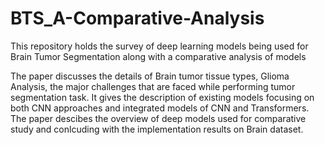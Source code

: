 # BTS_A-Comparative-Analysis
This repository holds the survey of deep learning models being used for Brain Tumor Segmentation along with a comparative analysis of models

The paper discusses the details of Brain tumor tissue types, Glioma Analysis, the major challenges that are faced while performing tumor segmentation task. It gives the description of existing models focusing on both CNN approaches and integrated models of CNN and Transformers. The paper descibes the overview of deep models used for comparative study and conlcuding with the implementation results on Brain dataset.

